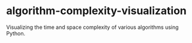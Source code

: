 # algorithm-complexity-visualization
Visualizing the time and space complexity of various algorithms using Python.
